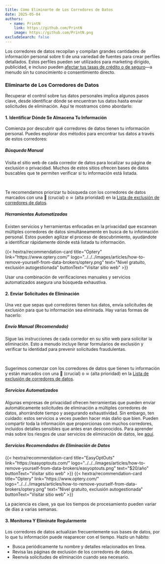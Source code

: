 ```yaml
---
title: Cómo Eliminarte de Los Corredores de Datos
date: 2025-05-04
authors:
  - name: PrintN
    link: https://github.com/PrintN
    image: https://github.com/PrintN.png
excludeSearch: false
---
```

Los corredores de datos recopilan y compilan grandes cantidades de información personal sobre ti de una variedad de fuentes para crear perfiles detallados. Estos perfiles pueden ser utilizados para marketing dirigido, publicidad, e incluso pueden [afectar tus tasas de crédito o de seguro](https://www.npr.org/sections/health-shots/2018/07/17/629441555/health-insurers-are-vacuuming-up-details-about-you-and-it-could-raise-your-rates)—a menudo sin tu conocimiento o consentimiento directo.

### Eliminarte de Los Corredores de Datos
Recuperar el control sobre tus datos personales implica algunos pasos clave, desde identificar dónde se encuentran tus datos hasta enviar solicitudes de eliminación. Aquí te mostramos cómo abordarlo:

#### 1. Identificar Dónde Se Almacena Tu Información
Comienza por descubrir qué corredores de datos tienen tu información personal. Puedes explorar dos métodos para encontrar tus datos a través de estos corredores:

##### Búsqueda Manual
Visita el sitio web de cada corredor de datos para localizar su página de exclusión o privacidad. Muchos de estos sitios ofrecen bases de datos buscables que te permiten verificar si tu información está listada.

<br>

Te recomendamos priorizar tu búsqueda con los corredores de datos marcados con una 💐 (crucial) o ☠ (alta prioridad) en la [Lista de exclusión de corredores de datos](https://github.com/yaelwrites/Big-Ass-Data-Broker-Opt-Out-List).

##### Herramientas Automatizadas
Existen servicios y herramientas enfocadas en la privacidad que escanean múltiples corredores de datos simultáneamente en busca de tu información personal. Estos pueden agilizar el proceso de descubrimiento, ayudándote a identificar rápidamente dónde está listada tu información.

<div class="recommendations">  
  <div class="grid">
    {{< hextra/recommendation-card title="Optery" link="https://www.optery.com/" logo="../../../images/articles/how-to-remove-yourself-from-data-brokers/optery.png" text="Nivel gratuito, exclusión autogestionada" buttonText="Visitar sitio web" >}}
  </div>
</div>

Usar una combinación de verificaciones manuales y servicios automatizados asegura una búsqueda exhaustiva.

#### 2. Enviar Solicitudes de Eliminación
Una vez que sepas qué corredores tienen tus datos, envía solicitudes de exclusión para que tu información sea eliminada. Hay varias formas de hacerlo:

##### Envío Manual (Recomendado)
Sigue las instrucciones de cada corredor en su sitio web para solicitar la eliminación. Esto a menudo incluye llenar formularios de exclusión y verificar tu identidad para prevenir solicitudes fraudulentas.

<br>

Sugerimos comenzar con los corredores de datos que tienen tu información y están marcados con una 💐 (crucial) o ☠ (alta prioridad) en la [Lista de exclusión de corredores de datos](https://github.com/yaelwrites/Big-Ass-Data-Broker-Opt-Out-List).

##### Servicios Automatizados
Algunas empresas de privacidad ofrecen herramientas que pueden enviar automáticamente solicitudes de eliminación a múltiples corredores de datos, ahorrándote tiempo y asegurando exhaustividad. Sin embargo, ten cuidado: estos servicios a veces pueden hacer más daño que bien. Pueden compartir toda la información que proporcionas con muchos corredores, incluidos detalles sensibles que antes eran desconocidos. Para aprender más sobre los riesgos de usar servicios de eliminación de datos, lee [aquí](https://inteltechniques.com/blog/2023/09/19/the-dangers-of-data-removal-service-doxxing/).

##### Servicios Recomendados de Eliminación de Datos
<div class="recommendations">  
  <div class="grid">
    {{< hextra/recommendation-card title="EasyOptOuts" link="https://easyoptouts.com/" logo="../../../images/articles/how-to-remove-yourself-from-data-brokers/easyoptouts.png" text="$20/año" buttonText="Visitar sitio web" >}}
    {{< hextra/recommendation-card title="Optery" link="https://www.optery.com/" logo="../../../images/articles/how-to-remove-yourself-from-data-brokers/optery.png" text="Nivel gratuito, exclusión autogestionada" buttonText="Visitar sitio web" >}}
  </div>
</div>

La paciencia es clave, ya que los tiempos de procesamiento pueden variar de días a varias semanas.

#### 3. Monitorea Y Elimínate Regularmente
Los corredores de datos actualizan frecuentemente sus bases de datos, por lo que tu información puede reaparecer con el tiempo. Hazlo un hábito:
- Busca periódicamente tu nombre y detalles relacionados en línea.
- Revisa las páginas de exclusión de los corredores de datos.
- Reenvía solicitudes de eliminación cuando sea necesario.